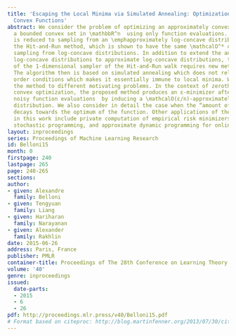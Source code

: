 ```yaml
---
title: 'Escaping the Local Minima via Simulated Annealing: Optimization of Approximately
  Convex Functions'
abstract: We consider the problem of optimizing an approximately convex function over
  a bounded convex set in \mathbbR^n  using only function evaluations. The problem
  is reduced to sampling from an \emphapproximately log-concave distribution using
  the Hit-and-Run method, which is shown to have the same \mathcalO^* complexity as
  sampling from log-concave distributions. In addition to extend the analysis for
  log-concave distributions to approximate log-concave distributions, the implementation
  of the 1-dimensional sampler of the Hit-and-Run walk requires new methods and analysis.
  The algorithm then is based on simulated annealing which does not relies on first
  order conditions which makes it essentially immune to local minima. We then apply
  the method to different motivating problems. In the context of zeroth order stochastic
  convex optimization, the proposed method produces an ε-minimizer after \mathcalO^*(n^7.5ε^-2)
  noisy function evaluations  by inducing a \mathcalO(ε/n)-approximately log concave
  distribution. We also consider in detail the case when the “amount of non-convexity”
  decays towards the optimum of the function. Other applications of the method discussed
  in this work include private computation of empirical risk minimizers, two-stage
  stochastic programming, and approximate dynamic programming for online learning.
layout: inproceedings
series: Proceedings of Machine Learning Research
id: Belloni15
month: 0
firstpage: 240
lastpage: 265
page: 240-265
sections: 
author:
- given: Alexandre
  family: Belloni
- given: Tengyuan
  family: Liang
- given: Hariharan
  family: Narayanan
- given: Alexander
  family: Rakhlin
date: 2015-06-26
address: Paris, France
publisher: PMLR
container-title: Proceedings of The 28th Conference on Learning Theory
volume: '40'
genre: inproceedings
issued:
  date-parts:
  - 2015
  - 6
  - 26
pdf: http://proceedings.mlr.press/v40/Belloni15.pdf
# Format based on citeproc: http://blog.martinfenner.org/2013/07/30/citeproc-yaml-for-bibliographies/
---
```

